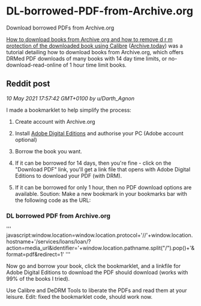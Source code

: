 # DL-borrowed-PDF-from-Archive.org
Download borrowed PDFs from Archive.org

[How to download books from Archive org and how to remove d r m protection of the downloaded book using Calibre](https://old.reddit.com/r/Piracy/comments/l9exis/how_to_download_books_from_archive_org_and_how_to/) ([Archive.today](https://archive.today/Slgse)) was a tutorial detailing how to download books from Archive.org, which offers DRMed PDF downloads of many books with 14 day time limits, or no-download-read-online of 1 hour time limit books.

## Reddit post
*10 May 2021 17:57:42 GMT+0100 by u/Darth_Agnon*

I made a bookmarklet to help simplify the process:

1. Create account with Archive.org

2. Install [Adobe Digital Editions](https://www.adobe.com/solutions/ebook/digital-editions/download.html) and authorise your PC (Adobe account optional)

3. Borrow the book you want.

4. If it can be borrowed for 14 days, then you're fine - click on the "Download PDF" link, you'll get a link file that opens with Adobe Digital Editions to download your PDF (with DRM).

5. If it can be borrowed for only 1 hour, then no PDF download options are available. Soution: Make a new bookmark in your bookmarks bar with the following code as the URL:

### DL borrowed PDF from Archive.org

'''
javascript:window.location=window.location.protocol+'//'+window.location.hostname+'/services/loans/loan/?action=media_url&identifier='+window.location.pathname.split("/").pop()+'&format=pdf&redirect=1'
'''

Now go and borrow your book, click the bookmarklet, and a linkfile for Adobe Digital Editions to download the PDF should download (works with 99% of the books I tried).

Use Calibre and DeDRM Tools to liberate the PDFs and read them at your leisure.
Edit: fixed the bookmarklet code, should work now.
